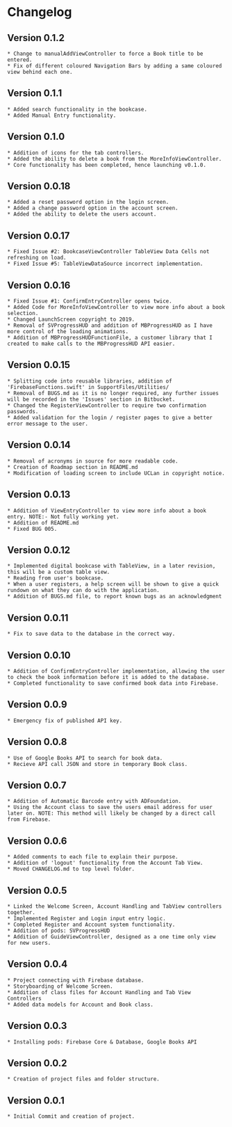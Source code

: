 # Changelog

## Version 0.1.2 
    * Change to manualAddViewController to force a Book title to be entered. 
    * Fix of different coloured Navigation Bars by adding a same coloured view behind each one. 

## Version 0.1.1 
    * Added search functionality in the bookcase. 
    * Added Manual Entry functionality.

## Version 0.1.0
    * Addition of icons for the tab controllers. 
    * Added the ability to delete a book from the MoreInfoViewController.
    * Core functionality has been completed, hence launching v0.1.0.

## Version 0.0.18
    * Added a reset password option in the login screen. 
    * Added a change password option in the account screen.  
    * Added the ability to delete the users account.

## Version 0.0.17
    * Fixed Issue #2: BookcaseViewController TableView Data Cells not refreshing on load.
    * Fixed Issue #5: TableViewDataSource incorrect implementation.

## Version 0.0.16
    * Fixed Issue #1: ConfirmEntryController opens twice.
    * Added Code for MoreInfoViewController to view more info about a book selection.
    * Changed LaunchScreen copyright to 2019.
    * Removal of SVProgressHUD and addition of MBProgressHUD as I have more control of the loading animations. 
    * Addition of MBProgressHUDFunctionFile, a customer library that I created to make calls to the MBProgressHUD API easier. 

## Version 0.0.15
    * Splitting code into reusable libraries, addition of 'FirebaseFunctions.swift' in SupportFiles/Utilities/
    * Removal of BUGS.md as it is no longer required, any further issues will be recorded in the 'Issues' section in Bitbucket.
    * Changed the RegisterViewController to require two confirmation passwords.
    * Added validation for the login / register pages to give a better error message to the user. 

## Version 0.0.14
    * Removal of acronyms in source for more readable code. 
    * Creation of Roadmap section in README.md
    * Modification of loading screen to include UCLan in copyright notice. 

## Version 0.0.13
    * Addition of ViewEntryController to view more info about a book entry. NOTE:- Not fully working yet. 
    * Addition of README.md
    * Fixed BUG 005.

## Version 0.0.12
    * Implemented digital bookcase with TableView, in a later revision, this will be a custom table view.
    * Reading from user's bookcase.
    * When a user registers, a help screen will be shown to give a quick rundown on what they can do with the application. 
    * Addition of BUGS.md file, to report known bugs as an acknowledgment 

## Version 0.0.11
    * Fix to save data to the database in the correct way.

## Version 0.0.10
    * Addition of ConfirmEntryController implementation, allowing the user to check the book information before it is added to the database.
    * Completed functionality to save confirmed book data into Firebase. 

## Version 0.0.9
    * Emergency fix of published API key.

## Version 0.0.8
    * Use of Google Books API to search for book data.
    * Recieve API call JSON and store in temporary Book class.

## Version 0.0.7
    * Addition of Automatic Barcode entry with ADFoundation.
    * Using the Account class to save the users email address for user later on. NOTE: This method will likely be changed by a direct call from Firebase.

## Version 0.0.6 
    * Added comments to each file to explain their purpose. 
    * Addition of 'logout' functionality from the Account Tab View. 
    * Moved CHANGELOG.md to top level folder. 

## Version 0.0.5
    * Linked the Welcome Screen, Account Handling and TabView controllers together.
    * Implemented Register and Login input entry logic. 
    * Completed Register and Account system functionality.
    * Addition of pods: SVProgressHUD
    * Addition of GuideViewController, designed as a one time only view for new users.

## Version 0.0.4
    * Project connecting with Firebase database.
    * Storyboarding of Welcome Screen.
    * Addition of class files for Account Handling and Tab View Controllers
    * Added data models for Account and Book class. 

## Version 0.0.3 
    * Installing pods: Firebase Core & Database, Google Books API

## Version 0.0.2
    * Creation of project files and folder structure.

## Version 0.0.1 
    * Initial Commit and creation of project.
